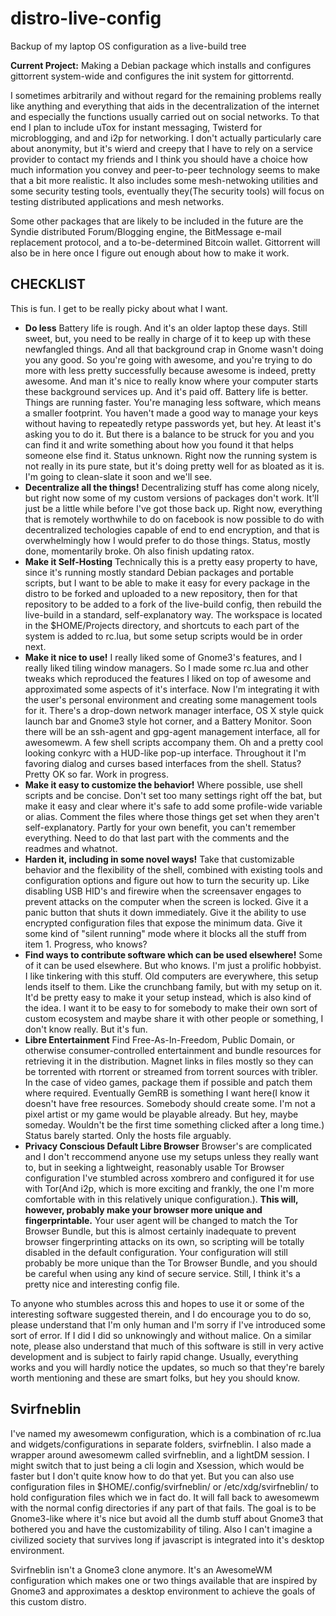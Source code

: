 # distro-live-config
Backup of my laptop OS configuration as a live-build tree  

**Current Project:** Making a Debian package which installs and configures
gittorrent system-wide and configures the init system for gittorrentd.

I sometimes arbitrarily and without regard for the remaining problems really
like anything and everything that aids in the decentralization of the internet
and especially the functions usually carried out on social networks. To that end
I plan to include uTox for instant messaging, Twisterd for microblogging, and
and i2p for networking. I don't actually particularly care about anonymity, but
it's wierd and creepy that I have to rely on a service provider to contact my
friends and I think you should have a choice how much information you convey and
peer-to-peer technology seems to make that a bit more realistic. It also
includes some mesh-netwoking utilities and some security testing tools, 
eventually they(The security tools) will focus on testing distributed 
applications and mesh networks.  

Some other packages that are likely to be included in the future are the Syndie
distributed Forum/Blogging engine, the BitMessage e-mail replacement protocol,
and a to-be-determined Bitcoin wallet. Gittorrent will also be in here once
I figure out enough about how to make it work.  

CHECKLIST
---------
This is fun. I get to be really picky about what I want.  

   * **Do less** Battery life is rough. And it's an older laptop these days. Still sweet, but, you need to be really in charge of it to keep up with these newfangled things. And all that background crap in Gnome wasn't doing you any good. So you're going with awesome, and you're trying to do more with less pretty successfully because awesome is indeed, pretty awesome. And man it's nice to really know where your computer starts these background services up. And it's paid off. Battery life is better. Things are running faster. You're managing less software, which means a smaller footprint. You haven't made a good way to manage your keys without having to repeatedly retype passwords yet, but hey. At least it's asking you to do it. But there is a balance to be struck for you and you can find it and write something about how you found it that helps someone else find it. Status unknown. Right now the running system is not really in its pure state, but it's doing pretty well for as bloated as it is. I'm going to clean-slate it soon and we'll see.
   * **Decentralize all the things!** Decentralizing stuff has come along nicely, but right now some of my custom versions of packages don't work. It'll just be a little while before I've got those back up. Right now, everything that is remotely worthwhile to do on facebook is now possible to do with decentralized techologies capable of end to end encryption, and that is overwhelmingly how I would prefer to do those things. Status, mostly done, momentarily broke. Oh also finish updating ratox.
   * **Make it Self-Hosting** Technically this is a pretty easy property to have, since it's running mostly standard Debian packages and portable scripts, but I want to be able to make it easy for every package in the distro to be forked and uploaded to a new repository, then for that repository to be added to a fork of the live-build config, then rebuild the live-build in a standard, self-explanatory way. The workspace is located in the $HOME/Projects directory, and shortcuts to each part of the system is added to rc.lua, but some setup scripts would be in order next.
   * **Make it nice to use!** I really liked some of Gnome3's features, and I really liked tiling window managers. So I made some rc.lua and other tweaks which reproduced the features I liked on top of awesome and approximated some aspects of it's interface. Now I'm integrating it with the user's personal environment and creating some management tools for it. There's a drop-down network manager interface, OS X style quick launch bar and Gnome3 style hot corner, and a Battery Monitor. Soon there will be an ssh-agent and gpg-agent management interface, all for awesomewm. A few shell scripts accompany them. Oh and a pretty cool looking conkyrc with a HUD-like pop-up interface. Throughout it I'm favoring dialog and curses based interfaces from the shell. Status? Pretty OK so far. Work in progress.
   * **Make it easy to customize the behavior!** Where possible, use shell scripts and be concise. Don't set too many settings right off the bat, but make it easy and clear where it's safe to add some profile-wide variable or alias. Comment the files where those things get set when they aren't self-explanatory. Partly for your own benefit, you can't remember everything. Need to do that last part with the comments and the readmes and whatnot.
   * **Harden it, including in some novel ways!** Take that customizable behavior and the flexibility of the shell, combined with existing tools and configuration options and figure out how to turn the security up. Like disabling USB HID's and firewire when the screensaver engages to prevent attacks on the computer when the screen is locked. Give it a panic button that shuts it down immediately. Give it the ability to use encrypted configuration files that expose the minimum data. Give it some kind of "silent running" mode where it blocks all the stuff from item 1. Progress, who knows?
   * **Find ways to contribute software which can be used elsewhere!** Some of it can be used elsewhere. But who knows. I'm just a prolific hobbyist. I like tinkering with this stuff. Old computers are everywhere, this setup lends itself to them. Like the crunchbang family, but with my setup on it. It'd be pretty easy to make it your setup instead, which is also kind of the idea. I want it to be easy to for somebody to make their own sort of custom ecosystem and maybe share it with other people or something, I don't know really. But it's fun.
   * **Libre Entertainment** Find Free-As-In-Freedom, Public Domain, or otherwise consumer-controlled entertainment and bundle resources for retrieving it in the distribution. Magnet links in files mostly so they can be torrented with rtorrent or streamed from torrent sources with tribler. In the case of video games, package them if possible and patch them where required. Eventually GemRB is something I want here(I know it doesn't have free resources. Somebody should create some. I'm not a pixel artist or my game would be playable already. But hey, maybe someday. Wouldn't be the first time something clicked after a long time.) Status barely started. Only the hosts file arguably.
   * **Privacy Conscious Default Libre Browser** Browser's are complicated and I don't reccommend anyone use my setups unless they really want to, but in seeking a lightweight, reasonably usable Tor Browser configuration I've stumbled across xombrero and configured it for use with Tor(And i2p, which is more exciting and frankly, the one I'm more comfortable with in this relatively unique configuration.). **This will, however, probably make your browser more unique and fingerprintable.** Your user agent will be changed to match the Tor Browser Bundle, but this is almost certainly inadequate to prevent browser fingerprinting attacks on its own, so scripting will be totally disabled in the default configuration. Your configuration will still probably be more unique than the Tor Browser Bundle, and you should be careful when using any kind of secure service. Still, I think it's a pretty nice and interesting config file.

To anyone who stumbles across this and hopes to use it or some of the
interesting software suggested therein, and I do encourage you to do so, please
understand that I'm only human and I'm sorry if I've introduced some sort of 
error. If I did I did so unknowingly and without malice. On a similar note, 
please also understand that much of this software is still in very active 
development and is subject to fairly rapid change. Usually, everything works and
you will hardly notice the updates, so much so that they're barely worth 
mentioning and these are smart folks, but hey you should know.

Svirfneblin
-----------

I've named my awesomewm configuration, which is a combination of rc.lua and
widgets/configurations in separate folders, svirfneblin. I also made a wrapper
around awesomewm called svirfneblin, and a lightDM session. I might switch that
to just being a cli login and Xsession, which would be faster but I don't quite
know how to do that yet. But you can also use configuration files in 
$HOME/.config/svirfneblin/ or /etc/xdg/svirfneblin/ to hold configuration files
which we in fact do. It will fall back to awesomewm with the normal config
directories if any part of that fails. The goal is to be Gnome3-like where it's
nice but avoid all the dumb stuff about Gnome3 that bothered you and have the
customizability of tiling. Also I can't imagine a civilized society that 
survives long if javascript is integrated into it's desktop environment.

Svirfneblin isn't a Gnome3 clone anymore. It's an AwesomeWM configuration which
makes one or two things available that are inspired by Gnome3 and approximates
a desktop environment to achieve the goals of this custom distro.